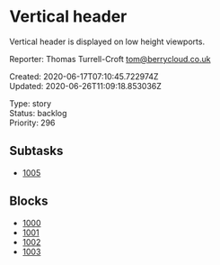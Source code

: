 # Vertical header

Vertical header is displayed on low height viewports.

Reporter: Thomas Turrell-Croft <tom@berrycloud.co.uk>  

Created: 2020-06-17T07:10:45.722974Z  
Updated: 2020-06-26T11:09:18.853036Z

Type: story  
Status: backlog  
Priority: 296

## Subtasks
- [1005](1005.md "Create subtask")

## Blocks
- [1000](1000.md "Add favorite spots")
- [1001](1001.md "This needs to be done")
- [1002](1002.md "This is another subtask")
- [1003](1003.md "Yet another another issue")
